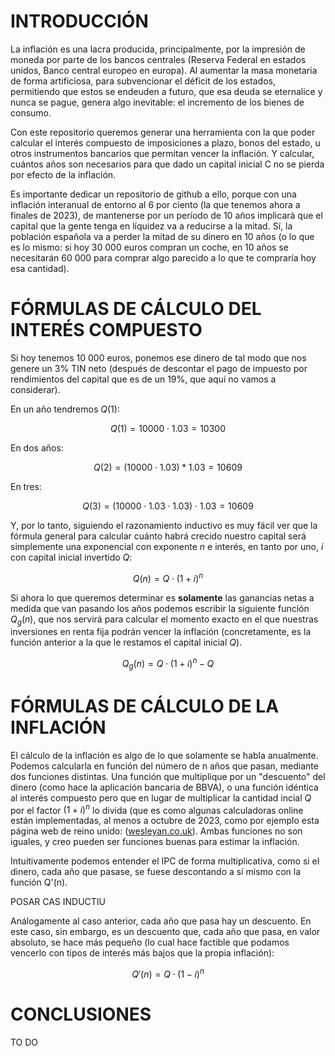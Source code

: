# INTRODUCCIÓN

La inflación es una lacra producida, principalmente, por la impresión de moneda por parte de los bancos centrales (Reserva Federal en estados unidos, Banco central europeo en europa). Al aumentar la masa monetaria de forma artificiosa, para subvencionar el déficit de los estados, permitiendo que estos se endeuden a futuro, que esa deuda se eternalice y nunca se pague, genera algo inevitable: el incremento de los bienes de consumo.

Con este repositorio queremos generar una herramienta con la que poder calcular el interés compuesto de imposiciones a plazo, bonos del estado, u otros instrumentos bancarios que permitan vencer la inflación. Y calcular, cuántos años son necesarios para que dado un capital inicial C no se pierda por efecto de la inflación.

Es importante dedicar un repositorio de github a ello, porque con una inflación interanual de entorno al 6 por ciento (la que tenemos ahora a finales de 2023), de mantenerse por un período de 10 años implicarà que el capital que la gente tenga en líquidez va a reducirse a la mitad. Sí, la población española va a perder la mitad de su dinero en 10 años (o lo que es lo mismo: si hoy 30 000 euros compran un coche, en 10 años se necesitarán 60 000 para comprar algo parecido a lo que te compraría hoy esa cantidad).

# FÓRMULAS DE CÁLCULO DEL INTERÉS COMPUESTO

Si hoy tenemos 10 000 euros, ponemos ese dinero de tal modo que nos genere un 3% TIN neto (después de descontar el pago de impuesto por rendimientos del capital que es de un 19%, que aquí no vamos a considerar). 

En un año tendremos $Q(1)$:

$$ Q(1) = 10000 \cdot 1.03 = 10300 $$

En dos años:

$$ Q(2) = (10000 \cdot 1.03)*1.03= 10609 $$

En tres:

$$ Q(3) = (10000 \cdot 1.03\cdot 1.03 )  \cdot 1.03= 10609 $$

Y, por lo tanto, siguiendo el razonamiento inductivo es muy fácil ver que la fórmula general para calcular cuánto habrá crecido nuestro capital será simplemente una exponencial con exponente $n$ e interés, en tanto por uno, $i$ con capital inicial invertido $Q$:

$$ Q(n) = Q \cdot (1+i)^n $$

Si ahora lo que queremos determinar es <strong>solamente</strong> las ganancias netas a medida que van pasando los años podemos escribir la siguiente función $Q_{g}(n)$, que nos servirá para calcular el momento exacto en el que nuestras inversiones en renta fija podrán vencer la inflación (concretamente, es la función anterior a la que le restamos el capital inicial $Q$).

$$ Q_{g}(n) = Q \cdot (1+i)^n - Q$$

# FÓRMULAS DE CÁLCULO DE LA INFLACIÓN

El cálculo de la inflación es algo de lo que solamente se habla anualmente. Podemos calcularla en función del número de n años que pasan, mediante dos funciones distintas. Una función que multiplique por un "descuento" del dinero (como hace la aplicación bancaria de BBVA), o una función idéntica al interés compuesto pero que en lugar de multiplicar la cantidad incial $Q$ por el factor $(1 + i)^n$ lo divida (que es como algunas calculadoras online están implementadas, al menos a octubre de 2023, como por ejemplo esta página web de reino unido: ([wesleyan.co.uk](https://www.wesleyan.co.uk/savings-and-investments/inflation-calculator)). Ambas funciones no son iguales, y creo pueden ser funciones buenas para estimar la inflación.

Intuitivamente podemos entender el IPC de forma multiplicativa, como si el dinero, cada año que pasase, se fuese descontando a sí mismo con la función Q'(n).

POSAR CAS INDUCTIU

 Análogamente al caso anterior, cada año que pasa hay un descuento. En este caso, sin embargo, es un descuento que, cada año que pasa, en valor absoluto, se hace más pequeño (lo cual hace factible que podamos vencerlo con tipos de interés más bajos que la propia inflación):

$$ Q'(n) = Q \cdot (1-i)^n $$



# CONCLUSIONES

TO DO